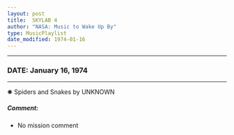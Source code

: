 ```yaml
---
layout: post
title:  SKYLAB 4
author: "NASA: Music to Wake Up By"
type: MusicPlaylist
date_modified: 1974-01-16
---
```


----
### DATE: January 16, 1974
----
✺ Spiders and  Snakes by UNKNOWN

##### Comment:
* No mission comment
